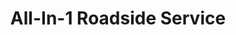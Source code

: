 ---
title: "All-In-1 Roadside Service"
url: /converse/all-in-1-roadside-service/
shop: Autowerkstatt
---